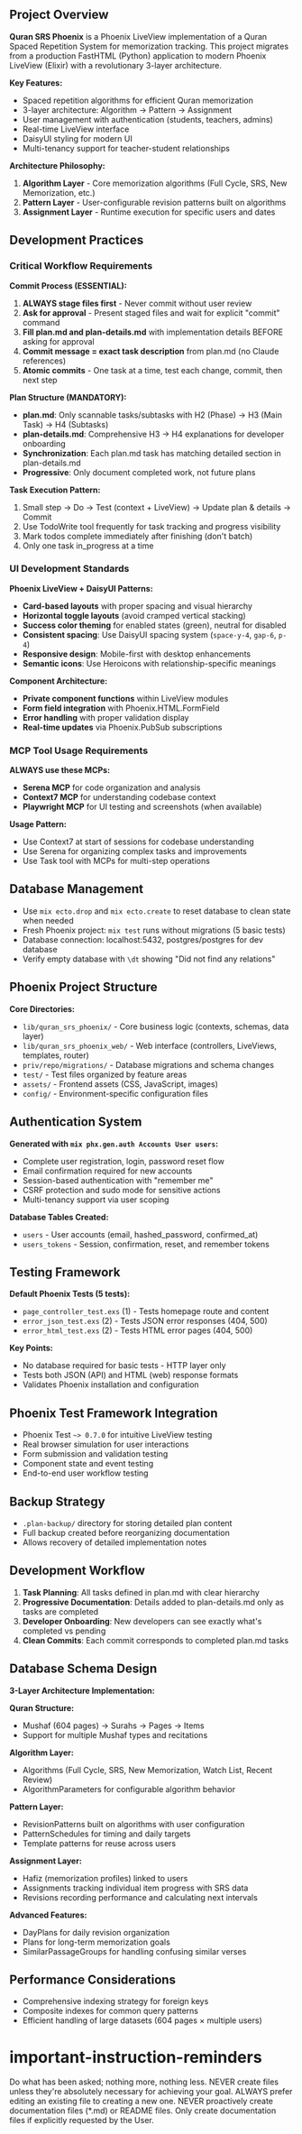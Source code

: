 ## Project Overview

**Quran SRS Phoenix** is a Phoenix LiveView implementation of a Quran Spaced Repetition System for memorization tracking. This project migrates from a production FastHTML (Python) application to modern Phoenix LiveView (Elixir) with a revolutionary 3-layer architecture.

**Key Features:**
- Spaced repetition algorithms for efficient Quran memorization
- 3-layer architecture: Algorithm → Pattern → Assignment
- User management with authentication (students, teachers, admins)  
- Real-time LiveView interface
- DaisyUI styling for modern UI
- Multi-tenancy support for teacher-student relationships

**Architecture Philosophy:**
1. **Algorithm Layer** - Core memorization algorithms (Full Cycle, SRS, New Memorization, etc.)
2. **Pattern Layer** - User-configurable revision patterns built on algorithms
3. **Assignment Layer** - Runtime execution for specific users and dates

## Development Practices

### Critical Workflow Requirements

**Commit Process (ESSENTIAL):**
1. **ALWAYS stage files first** - Never commit without user review
2. **Ask for approval** - Present staged files and wait for explicit "commit" command  
3. **Fill plan.md and plan-details.md** with implementation details BEFORE asking for approval
4. **Commit message = exact task description** from plan.md (no Claude references)
5. **Atomic commits** - One task at a time, test each change, commit, then next step

**Plan Structure (MANDATORY):**
- **plan.md**: Only scannable tasks/subtasks with H2 (Phase) → H3 (Main Task) → H4 (Subtasks)
- **plan-details.md**: Comprehensive H3 → H4 explanations for developer onboarding  
- **Synchronization**: Each plan.md task has matching detailed section in plan-details.md
- **Progressive**: Only document completed work, not future plans

**Task Execution Pattern:**
1. Small step → Do → Test (context + LiveView) → Update plan & details → Commit
2. Use TodoWrite tool frequently for task tracking and progress visibility
3. Mark todos complete immediately after finishing (don't batch)
4. Only one task in_progress at a time

### UI Development Standards

**Phoenix LiveView + DaisyUI Patterns:**
- **Card-based layouts** with proper spacing and visual hierarchy
- **Horizontal toggle layouts** (avoid cramped vertical stacking)  
- **Success color theming** for enabled states (green), neutral for disabled
- **Consistent spacing**: Use DaisyUI spacing system (`space-y-4`, `gap-6`, `p-4`)
- **Responsive design**: Mobile-first with desktop enhancements
- **Semantic icons**: Use Heroicons with relationship-specific meanings

**Component Architecture:**
- **Private component functions** within LiveView modules
- **Form field integration** with Phoenix.HTML.FormField  
- **Error handling** with proper validation display
- **Real-time updates** via Phoenix.PubSub subscriptions

### MCP Tool Usage Requirements

**ALWAYS use these MCPs:**
- **Serena MCP** for code organization and analysis
- **Context7 MCP** for understanding codebase context  
- **Playwright MCP** for UI testing and screenshots (when available)

**Usage Pattern:**
- Use Context7 at start of sessions for codebase understanding
- Use Serena for organizing complex tasks and improvements
- Use Task tool with MCPs for multi-step operations


## Database Management

- Use `mix ecto.drop` and `mix ecto.create` to reset database to clean state when needed
- Fresh Phoenix project: `mix test` runs without migrations (5 basic tests)
- Database connection: localhost:5432, postgres/postgres for dev database
- Verify empty database with `\dt` showing "Did not find any relations"

## Phoenix Project Structure

**Core Directories:**
- `lib/quran_srs_phoenix/` - Core business logic (contexts, schemas, data layer)
- `lib/quran_srs_phoenix_web/` - Web interface (controllers, LiveViews, templates, router)
- `priv/repo/migrations/` - Database migrations and schema changes
- `test/` - Test files organized by feature areas
- `assets/` - Frontend assets (CSS, JavaScript, images)
- `config/` - Environment-specific configuration files

## Authentication System

**Generated with `mix phx.gen.auth Accounts User users`:**
- Complete user registration, login, password reset flow
- Email confirmation required for new accounts
- Session-based authentication with "remember me"
- CSRF protection and sudo mode for sensitive actions
- Multi-tenancy support via user scoping

**Database Tables Created:**
- `users` - User accounts (email, hashed_password, confirmed_at)
- `users_tokens` - Session, confirmation, reset, and remember tokens

## Testing Framework

**Default Phoenix Tests (5 tests):**
- `page_controller_test.exs` (1) - Tests homepage route and content
- `error_json_test.exs` (2) - Tests JSON error responses (404, 500)
- `error_html_test.exs` (2) - Tests HTML error pages (404, 500)

**Key Points:**
- No database required for basic tests - HTTP layer only
- Tests both JSON (API) and HTML (web) response formats
- Validates Phoenix installation and configuration

## Phoenix Test Framework Integration

- Phoenix Test `~> 0.7.0` for intuitive LiveView testing
- Real browser simulation for user interactions
- Form submission and validation testing
- Component state and event testing
- End-to-end user workflow testing

## Backup Strategy

- `.plan-backup/` directory for storing detailed plan content
- Full backup created before reorganizing documentation
- Allows recovery of detailed implementation notes

## Development Workflow

1. **Task Planning**: All tasks defined in plan.md with clear hierarchy
2. **Progressive Documentation**: Details added to plan-details.md only as tasks are completed
3. **Developer Onboarding**: New developers can see exactly what's completed vs pending
4. **Clean Commits**: Each commit corresponds to completed plan.md tasks

## Database Schema Design

**3-Layer Architecture Implementation:**

**Quran Structure:**
- Mushaf (604 pages) → Surahs → Pages → Items
- Support for multiple Mushaf types and recitations

**Algorithm Layer:**
- Algorithms (Full Cycle, SRS, New Memorization, Watch List, Recent Review)
- AlgorithmParameters for configurable algorithm behavior

**Pattern Layer:**
- RevisionPatterns built on algorithms with user configuration
- PatternSchedules for timing and daily targets
- Template patterns for reuse across users

**Assignment Layer:**
- Hafiz (memorization profiles) linked to users
- Assignments tracking individual item progress with SRS data
- Revisions recording performance and calculating next intervals

**Advanced Features:**
- DayPlans for daily revision organization
- Plans for long-term memorization goals
- SimilarPassageGroups for handling confusing similar verses

## Performance Considerations

- Comprehensive indexing strategy for foreign keys
- Composite indexes for common query patterns
- Efficient handling of large datasets (604 pages × multiple users)

# important-instruction-reminders

Do what has been asked; nothing more, nothing less.
NEVER create files unless they're absolutely necessary for achieving your goal.
ALWAYS prefer editing an existing file to creating a new one.
NEVER proactively create documentation files (*.md) or README files. Only create documentation files if explicitly requested by the User.